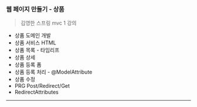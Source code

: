 ### 웹 페이지 만들기 - 상품  
> 김영한 스프링 mvc 1 강의 

* 상품 도메인 개발
* 상품 서비스 HTML
* 상품 목록 - 타임리프
* 상품 상세
* 상품 등록 폼
* 상품 등록 처리 - @ModelAttribute
* 상품 수정
* PRG Post/Redirect/Get
* RedirectAttributes

<hr>
